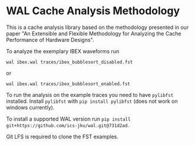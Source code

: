 # WAL Cache Analysis Methodology

This is a cache analysis library based on the methodology presented in our paper
"An Extensible and Flexible Methodology for Analyzing the Cache Performance of Hardware Designs".

To analyze the exemplary IBEX waveforms run
```
wal ibex.wal traces/ibex_bubblesort_disabled.fst
```
or
```
wal ibex.wal traces/ibex_bubblesort_enabled.fst
```

To run the analysis on the example traces you need to have `pylibfst` installed.
Install `pylibfst` with `pip install pylibfst` (does not work on windows currently).

To install a supported WAL version run `pip install git+https://github.com/ics-jku/wal.git@731d2ad`.

Git LFS is required to clone the FST examples.
